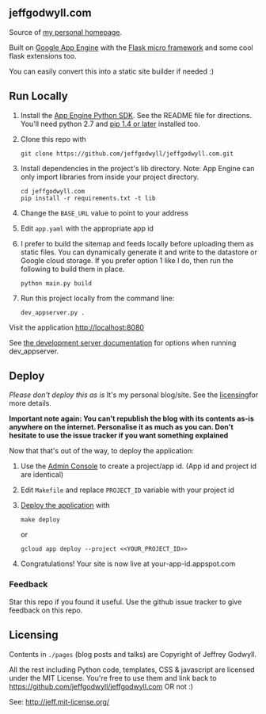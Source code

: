 ## jeffgodwyll.com

Source of [my personal homepage](https://jeffgodwyll.com).

Built on [Google App Engine](https://appengine.google.com) with the
[Flask micro framework](http://flask.pocoo.org) and some cool flask extensions 
too.

You can easily convert this into a static site builder if needed :)

## Run Locally
1. Install the [App Engine Python SDK](https://developers.google.com/appengine/downloads).
See the README file for directions. You'll need python 2.7 and [pip 1.4 or later](http://www.pip-installer.org/en/latest/installing.html) installed too.

2. Clone this repo with

   ```
   git clone https://github.com/jeffgodwyll/jeffgodwyll.com.git
   ```
3. Install dependencies in the project's lib directory.
   Note: App Engine can only import libraries from inside your project 
   directory.

   ```
   cd jeffgodwyll.com
   pip install -r requirements.txt -t lib
   ```
4. Change the `BASE_URL` value to point to your address
5. Edit `app.yaml` with the appropriate app id
6. I prefer to build the sitemap and feeds locally before uploading them as 
  static files. You can dynamically generate it and write to the datastore or 
  Google cloud storage.
  If you prefer option 1 like I do, then run the following to build them in place.

    ```
    python main.py build
    ```

6. Run this project locally from the command line:

   ```
   dev_appserver.py .
   ```

Visit the application [http://localhost:8080](http://localhost:8080)

See [the development server documentation](https://developers.google.com/appengine/docs/python/tools/devserver)
for options when running dev_appserver.

## Deploy
*Please don't deploy this as is* It's my personal blog/site. 
See the [licensing](#Licensing)for more details.

**Important note again: You can't republish the blog with its contents as-is 
anywhere on the internet.
Personalise it as much as you can. Don't hesitate to use the issue tracker if 
you want something explained**

Now that that's out of the way, to deploy the application:

1. Use the [Admin Console](https://appengine.google.com) to create a
   project/app id. (App id and project id are identical)
2. Edit `Makefile` and replace `PROJECT_ID` variable with your project id
3. [Deploy the application](https://developers.google.com/appengine/docs/python/tools/uploadinganapp) with

   ```
   make deploy
   ```

   or

   ```
   gcloud app deploy --project <<YOUR_PROJECT_ID>>
   ```
4. Congratulations!  Your site is now live at your-app-id.appspot.com


### Feedback
Star this repo if you found it useful. Use the github issue tracker to give
feedback on this repo.

## Licensing
Contents in `./pages` (blog posts and talks) are Copyright of Jeffrey Godwyll.

All the rest including Python code, templates, CSS & javascript are licensed 
under the MIT License. You're free to use them and link back to 
https://github.com/jeffgodwyll/jeffgodwyll.com OR not :)

See: http://jeff.mit-license.org/
